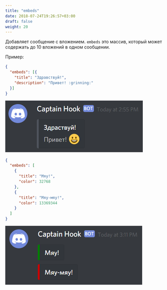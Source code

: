 ```yaml
---
title: "embeds"
date: 2018-07-24T19:26:57+03:00
draft: false
weight: 20
---
```

Добавляет сообщение с вложением. `embeds` это массив, который может содержать до 10 вложений в одном сообщении.

Пример:

```json
{
  "embeds": [{
    "title": "Здравствуй!",
    "description": "Привет! :grinning:"
  }]
}
```

![](./../img/embeds_1.png)

```json
{
  "embeds": [
    {
      "title": "Мяу!",
      "color": 32768
    },
    {
      "title": "Мяу-мяу!",
      "color": 13369344
    }
  ]
}
```

![](./../img/embeds_2.png)
